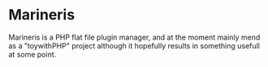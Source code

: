 # Marineris
Marineris is a PHP flat file plugin manager, and at the moment mainly mend as a "toywithPHP" project although it hopefully results in something usefull at some point.